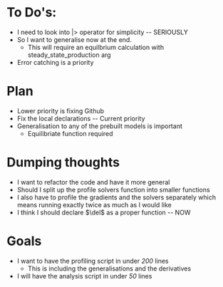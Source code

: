 # To Do's:
 - I need to look into |> operator for simplicity -- SERIOUSLY 
 - So I want to generalise now at the end.
    - This will require an equilbrium calculation with steady_state_production arg
 - Error catching is a priority 

# Plan
 - Lower priority is fixing Github 
 - Fix the local declarations -- Current priority 
 - Generalisation to any of the prebuilt models is important
    - Equilibriate function required

# Dumping thoughts
 - I want to refactor the code and have it more general
 - Should I split up the profile solvers function into smaller 
   functions
 - I also have to profile the gradients and the solvers separately
  which means running exactly twice as much as I would like 
 - I think I should declare $\del$ as a proper function -- NOW

# Goals
 - I want to have the profiling script in under _200_ lines 
      - This is including the generalisations and the derivatives 
 - I will have the analysis script in under _50_ lines



